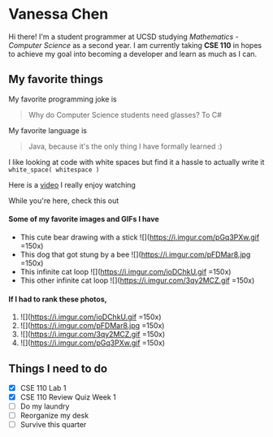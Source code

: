 # Vanessa Chen
Hi there! I'm a student programmer at UCSD studying _Mathematics - Computer Science_ as a second year. I am currently taking **CSE 110** in hopes to achieve my goal into becoming a developer and learn as much as I can. 

## My favorite things

My favorite programming joke is
> Why do Computer Science students need glasses?
> To C#

My favorite language is 
> Java, because it's the only thing I have formally learned :)

I like looking at code with white spaces but find it a hassle to actually write it
`white_space( whitespace )`

Here is a [video](https://www.youtube.com/watch?v=a_IA-8nQ4FY) I really enjoy watching

While you're here, check this out

#### Some of my favorite images and GIFs I have
* This cute bear drawing with a stick
![](https://i.imgur.com/pGq3PXw.gif =150x)
* This dog that got stung by a bee
![](https://i.imgur.com/pFDMar8.jpg =150x)
* This infinite cat loop
![](https://i.imgur.com/ioDChkU.gif =150x)
* This other infinite cat loop
![](https://i.imgur.com/3qy2MCZ.gif =150x)

#### If I had to rank these photos,
1. ![](https://i.imgur.com/ioDChkU.gif =150x)
2. ![](https://i.imgur.com/pFDMar8.jpg =150x)
3. ![](https://i.imgur.com/3qy2MCZ.gif =150x)
4. ![](https://i.imgur.com/pGq3PXw.gif =150x)

## Things I need to do
- [x] CSE 110 Lab 1
- [x] CSE 110 Review Quiz Week 1
- [ ] Do my laundry
- [ ] Reorganize my desk
- [ ] Survive this quarter